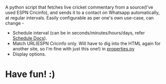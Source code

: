 A python script that fetches live cricket commentary from a source(I've used ESPN Cricinfo), and sends it to a contact on Whatsapp automatically, at regular intervals.
Easily configurable as per one's own use-case, can change -
- Schedule interval (can be in seconds/minutes/hours/days, refer [Schedule Docs](https://schedule.readthedocs.io/en/stable/)).
- Match URL(ESPN Cricinfo only. Will have to dig into the HTML again for another site, so I'm fine with just this one!) in [properties.py](properties.py)
- Display options.

<h1>Have fun! :)<h1>